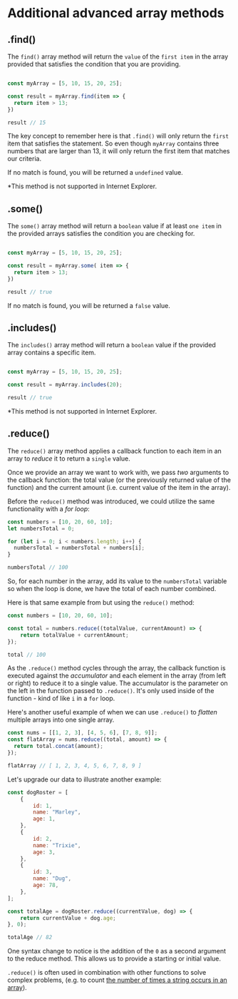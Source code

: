 # Additional advanced array methods

## .find()

The `find()` array method will return the `value` of the `first item` in the array provided that satisfies the condition that you are providing.

```js

const myArray = [5, 10, 15, 20, 25];

const result = myArray.find(item => {
  return item > 13;
})

result // 15
```

The key concept to remember here is that `.find()` will only return the `first` item that satisfies the statement. So even though `myArray` contains three numbers that are larger than 13, it will only return the first item that matches our criteria.

If no match is found, you will be returned a `undefined` value.

*This method is not supported in Internet Explorer.


## .some()

The `some()` array method will return a `boolean` value if at least `one item` in the provided arrays satisfies the condition you are checking for.

```js

const myArray = [5, 10, 15, 20, 25];

const result = myArray.some( item => {
  return item > 13;
})

result // true
```

If no match is found, you will be returned a `false` value.
## .includes()

The `includes()` array method will return a `boolean` value if the provided array contains a specific item.

```js

const myArray = [5, 10, 15, 20, 25];

const result = myArray.includes(20);

result // true
```

*This method is not supported in Internet Explorer.


## .reduce()

The `reduce()` array method applies a callback function to each item in an array to *reduce* it to return a `single` value.

Once we provide an array we want to work with, we pass *two* arguments to the callback function: the total value (or the previously returned value of the function) and the current amount (i.e. current value of the item in the array). 

Before the `reduce()` method was introduced, we could utilize the same functionality with a _for loop_:

```js
const numbers = [10, 20, 60, 10];
let numbersTotal = 0;

for (let i = 0; i < numbers.length; i++) {
  numbersTotal = numbersTotal + numbers[i];
}

numbersTotal // 100
```

So, for each number in the array, add its value to the `numbersTotal` variable so when the loop is done, we have the total of each number combined.

Here is that same example from but using the `reduce()` method:

```js
const numbers = [10, 20, 60, 10];

const total = numbers.reduce((totalValue, currentAmount) => {
	return totalValue + currentAmount;
});

total // 100
```

As the `.reduce()` method cycles through the array, the callback function is executed against the _accumulator_ and each element in the array (from left or right) to reduce it to a single value. The accumulator is the parameter on the left in the function passed to `.reduce()`. It's only used inside of the function - kind of like `i` in a `for` loop.

Here's another useful example of when we can use `.reduce()` to _flatten_ multiple arrays into one single array.

```javascript
const nums = [[1, 2, 3], [4, 5, 6], [7, 8, 9]];
const flatArray = nums.reduce((total, amount) => {
  return total.concat(amount);
});

flatArray // [ 1, 2, 3, 4, 5, 6, 7, 8, 9 ]
```

Let's upgrade our data to illustrate another example:

```js
const dogRoster = [
	{
		id: 1,
		name: "Marley",
		age: 1,
	},
	{
		id: 2,
		name: "Trixie",
		age: 3,
	},
	{
		id: 3,
		name: "Dug",
		age: 78,
	},
];

const totalAge = dogRoster.reduce((currentValue, dog) => {
	return currentValue + dog.age;
}, 0);

totalAge // 82
```

One syntax change to notice is the addition of the `0` as a second argument to the reduce method. This allows us to provide a starting or initial value.

`.reduce()` is often used in combination with other functions to solve complex problems, (e.g. to count [the number of times a string occurs in an array](https://developer.mozilla.org/en-US/docs/Web/JavaScript/Reference/Global_Objects/Array/Reduce#Counting_instances_of_values_in_an_object)). 



